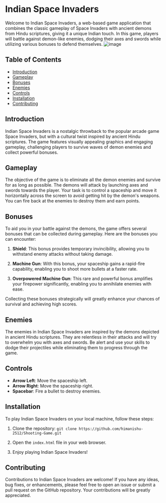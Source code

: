 # Indian Space Invaders

Welcome to Indian Space Invaders, a web-based game application that combines the classic gameplay of Space Invaders with ancient demons from Hindu scriptures, giving it a unique Indian touch. In this game, players will battle against demon-like enemies, dodging their axes and swords while utilizing various bonuses to defend themselves.
![image](https://github.com/himanishu-2512/Shooting-Game/assets/96021680/e91ff8da-6058-473c-a2d7-8db3dc762e9f)


## Table of Contents

- [Introduction](#introduction)
- [Gameplay](#gameplay)
- [Bonuses](#bonuses)
- [Enemies](#enemies)
- [Controls](#controls)
- [Installation](#installation)
- [Contributing](#contributing)


## Introduction

Indian Space Invaders is a nostalgic throwback to the popular arcade game Space Invaders, but with a cultural twist inspired by ancient Hindu scriptures. The game features visually appealing graphics and engaging gameplay, challenging players to survive waves of demon enemies and collect powerful bonuses.

## Gameplay

The objective of the game is to eliminate all the demon enemies and survive for as long as possible. The demons will attack by launching axes and swords towards the player. Your task is to control a spaceship and move it horizontally across the screen to avoid getting hit by the demon's weapons. You can fire back at the enemies to destroy them and earn points.

## Bonuses

To aid you in your battle against the demons, the game offers several bonuses that can be collected during gameplay. Here are the bonuses you can encounter:

1. **Shield**: This bonus provides temporary invincibility, allowing you to withstand enemy attacks without taking damage.

2. **Machine Gun**: With this bonus, your spaceship gains a rapid-fire capability, enabling you to shoot more bullets at a faster rate.

3. **Overpowered Machine Gun**: This rare and powerful bonus amplifies your firepower significantly, enabling you to annihilate enemies with ease.

Collecting these bonuses strategically will greatly enhance your chances of survival and achieving high scores.

## Enemies

The enemies in Indian Space Invaders are inspired by the demons depicted in ancient Hindu scriptures. They are relentless in their attacks and will try to overwhelm you with axes and swords. Be alert and use your skills to dodge their projectiles while eliminating them to progress through the game.

## Controls

- **Arrow Left**: Move the spaceship left.
- **Arrow Right**: Move the spaceship right.
- **Spacebar**: Fire a bullet to destroy enemies.

## Installation

To play Indian Space Invaders on your local machine, follow these steps:

1. Clone the repository:
 `git clone https://github.com/himanishu-2512/Shooting-Game.git`

2. Open the `index.html` file in your web browser.

3. Enjoy playing Indian Space Invaders!

## Contributing

Contributions to Indian Space Invaders are welcome! If you have any ideas, bug fixes, or enhancements, please feel free to open an issue or submit a pull request on the GitHub repository. Your contributions will be greatly appreciated.

